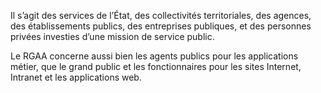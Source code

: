 Il s’agit des services de l’État, des collectivités territoriales, des agences, des établissements publics, des entreprises publiques, et des personnes privées investies d’une mission de service public.

Le RGAA concerne aussi bien les agents publics pour les applications métier, que le grand public et les fonctionnaires pour les sites Internet, Intranet et les applications web.
